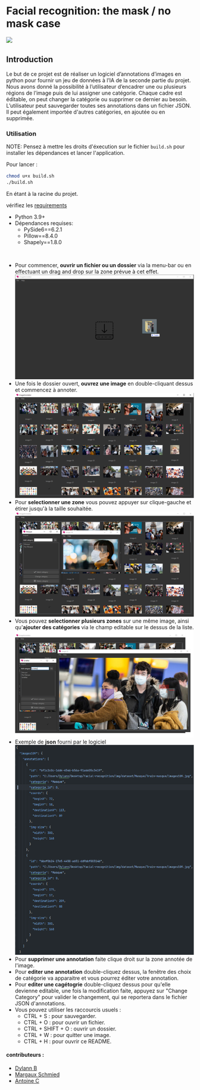 

# Facial recognition: the mask / no mask case

![](ressources/readmeImages/imageAnnotator.gif)
## Introduction
Le but de ce projet est de réaliser un logiciel d’annotations d’images en
python pour fournir un jeu de données à l’IA de la seconde partie du projet.
Nous avons donné la possibilité à l’utilisateur d’encadrer une
ou plusieurs régions de l’image puis de lui assigner une catégorie. Chaque cadre est éditable, 
on peut changer la catégorie ou supprimer ce dernier au besoin. L’utilisateur
peut sauvegarder toutes ses annotations dans un fichier JSON. 
Il peut également importée d'autres catégories, en ajoutée ou en supprimée.


### Utilisation
NOTE: Pensez à mettre les droits d'éxecution sur le fichier `build.sh` pour installer les dépendances et lancer l'application.

Pour lancer : 
```bash
chmod u+x build.sh
./build.sh
``` 
En étant à la racine du projet.

vérifiez les [requirements](requirements.txt)
  - Python 3.9+
  - Dépendances requises:
    - PySide6==6.2.1
    - Pillow==8.4.0 
    - Shapely==1.8.0
  
 
  - Pour commencer, **ouvrir un fichier ou un dossier** via la menu-bar ou en effectuant un drag and drop sur la zone prévue à cet effet.
![](ressources/readmeImages/dragndropAPP.png)
  - Une fois le dossier ouvert, **ouvrez une image** en double-cliquant dessus et commencez à annoter. 
![](ressources/readmeImages/open.png)
  - Pour **selectionner une zone** vous pouvez appuyer sur clique-gauche et étirer jusqu'à la taille souhaitée. 
![](ressources/readmeImages/annotation.png)
  - Vous pouvez **selectionner plusieurs zones** sur une même image, ainsi qu'**ajouter des catégories** via le champ editable sur le dessus de la liste.
![](ressources/readmeImages/multi.png)
  - Exemple de **json** fourni par le logiciel
 ![](ressources/readmeImages/json-output.png)
  - Pour **supprimer une annotation** faite clique droit sur la zone annotée de l'image.
  - Pour **editer une annotation** double-cliquez dessus, la fenêtre des choix de catégorie va apparaitre et vous pourrez éditer votre annotation.
  - Pour **editer une cagétogrie** double-cliquez dessus pour qu'elle devienne editable, une fois la modification faite, appuyez sur "Change Category" pour valider le changement, qui se reportera dans le fichier JSON d'annotations.
  - Vous pouvez utiliser les raccourcis usuels : 
      - CTRL + S : pour sauvegarder.
      - CTRL + O : pour ouvrir un fichier.
      - CTRL + SHIFT + O : ouvrir un dossier.
      - CTRL + W : pour quitter une image.
      - CTRL + H : pour ouvrir ce README.


#### contributeurs :
- [Dylann B](https://github.com/takitsu21)
- [Margaux Schmied](https://github.com/margauxschmied)
- [Antoine C](https://github.com/MonsieurCo)

